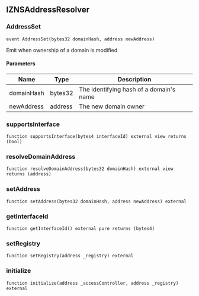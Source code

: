 ## IZNSAddressResolver

### AddressSet

```solidity
event AddressSet(bytes32 domainHash, address newAddress)
```

Emit when ownership of a domain is modified

#### Parameters

| Name | Type | Description |
| ---- | ---- | ----------- |
| domainHash | bytes32 | The identifying hash of a domain's name |
| newAddress | address | The new domain owner |

### supportsInterface

```solidity
function supportsInterface(bytes4 interfaceId) external view returns (bool)
```

### resolveDomainAddress

```solidity
function resolveDomainAddress(bytes32 domainHash) external view returns (address)
```

### setAddress

```solidity
function setAddress(bytes32 domainHash, address newAddress) external
```

### getInterfaceId

```solidity
function getInterfaceId() external pure returns (bytes4)
```

### setRegistry

```solidity
function setRegistry(address _registry) external
```

### initialize

```solidity
function initialize(address _accessController, address _registry) external
```

